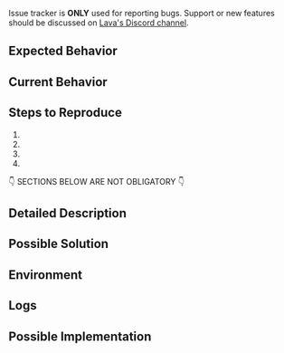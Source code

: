 Issue tracker is **ONLY** used for reporting bugs. Support or new features should be discussed on [Lava's Discord channel](https://discord.gg/5VcqgwMmkA).

<!--- Provide a general summary of the issue in the Title above -->

## Expected Behavior
<!--- Tell us what should happen -->

## Current Behavior
<!--- Tell us what happens instead of the expected behavior -->

## Steps to Reproduce
<!--- Provide a link to a live example, or an unambiguous set of steps to -->
<!--- reproduce this bug. Include code to reproduce, if relevant -->
1.
2.
3.
4.

👇 SECTIONS BELOW ARE NOT OBLIGATORY 👇

## Detailed Description
<!--- Not obligatory, Provide a detailed description of the change or addition you are proposing -->
<!--- How has this issue affected you? What are you trying to accomplish? -->
<!--- Providing context helps us come up with a solution that is most useful in the real world -->

## Possible Solution
<!--- Not obligatory, but suggest a fix/reason for the bug, -->

## Environment
<!-- Not obligatory, Add information about your env where applicable, e.g.: >
<!-- OS and version -->
<!-- The version of the code, or blamed commit --> 
<!-- Locally or Cloud hosted (which provider) -->

## Logs
<!-- Not obligatory. Attach any logs that will help paint the issue better, -->
<!-- preferably a full log for the whole context and point to where the issue was -->

## Possible Implementation
<!--- Not obligatory, but suggest an idea for implementing addition or change -->
